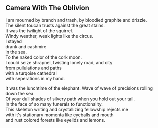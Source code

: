 Camera With The Oblivion
------------------------
I am mourned by branch and trash, by bloodied graphite and drizzle.  
The silent toucan trusts against the great stains.  
It was the twilight of the squirrel.  
Windy weather, weak lights like the circus.  
I stayed  
drank and cashmire  
in the sea.  
To the naked color of the cork moon.  
I could seize shrapnel, twisting lonely road, and city  
from pullulations and paths  
with a turqoise cathedral  
with seperations in my hand.  
  
It was the lunchtime of the elephant. Wave of wave of precisions rolling down the sea.  
Of your dull shades of silvery path when you hold out your tail.  
In the face of so many funerals to functionality.  
This skeleton writing and crystallizing fellowship rejects me  
with it's stationary momenta like eyeballs and mouth  
and rust colored forests like eyelids and lemons.  
